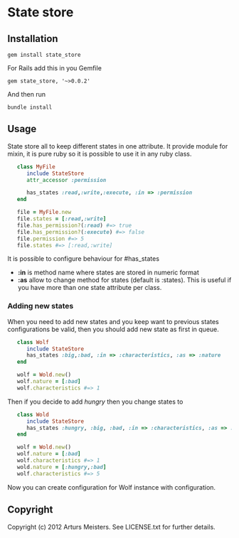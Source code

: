 # State store

## Installation

`gem install state_store`

For Rails add this in you Gemfile

`gem state_store, '~>0.0.2'`

And then run

`bundle install`

## Usage

State store all to keep different states in one attribute.
It provide module for mixin, it is pure ruby so it is possible to use it in any ruby class.
 
```ruby
   class MyFile
      include StateStore
      attr_accessor :permission

      has_states :read,:write,:execute, :in => :permission
   end

   file = MyFile.new
   file.states = [:read,:write]
   file.has_permission?(:read) #=> true
   file.has_permission?(:execute) #=> false
   file.permission #=> 5
   file.states #=> [:read,:write]
```

It is possible to configure behaviour for #has_states

* **:in** is method name where states are stored in numeric format
* **:as** allow to change method for states (default is :states). This is useful if you have more than one state attribute per class.

### Adding new states

When you need to add new states and you keep want to previous states configurations be valid, then you should add new state as first in queue.

```ruby 
   class Wolf
      include StateStore
      has_states :big,:bad, :in => :characteristics, :as => :nature
   end

   wolf = Wold.new()
   wolf.nature = [:bad]
   wolf.characteristics #=> 1

```

Then if you decide to add _hungry_ then you change states to

```ruby
   class Wold
      include StateStore
      has_states :hungry, :big, :bad, :in => :characteristics, :as => :nature
   end

   wolf = Wold.new()
   wolf.nature = [:bad]
   wolf.characteristics #=> 1
   wold.nature = [:hungry,:bad]
   wolf.characteristics #=> 5   
```

Now you can create configuration for Wolf instance with configuration.


## Copyright

Copyright (c) 2012 Arturs Meisters. See LICENSE.txt for
further details.

